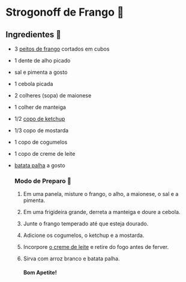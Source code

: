 # Strogonoff de Frango :chicken:

## Ingredientes :tomato:

- 3 [peitos de frango](https://www.tudogostoso.com.br/receita/10254-fricasse-de-frango.html) cortados em cubos

- 1 dente de alho picado

- sal e pimenta a gosto

- 1 cebola picada

- 2 colheres (sopa) de maionese

- 1 colher de manteiga

- 1/2 [copo de ketchup](https://blog.tudogostoso.com.br/cardapios/ketchup-caseiro/)

- 1/3 copo de mostarda

- 1 copo de cogumelos

- 1 copo de creme de leite

- [batata palha](https://blog.tudogostoso.com.br/cardapios/receitas-faceis/receitas-com-batata-palha/) a gosto

  ### Modo de Preparo :fork_and_knife:

  1. Em uma panela, misture o frango, o alho, a maionese, o sal e a pimenta.

  2. Em uma frigideira grande, derreta a manteiga e doure a cebola.

  3. Junte o frango temperado até que esteja dourado.

  4. Adicione os cogumelos, o ketchup e a mostarda.

  5. Incorpore [o creme de leite](https://blog.tudogostoso.com.br/dicas-de-cozinha/creme-de-leite-fresco-caseiro-de-caixinha-e-mais/) e retire do fogo antes de ferver.

  6. Sirva com arroz branco e batata palha.

     #### Bom Apetite!

     

  ### 

  







